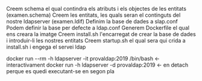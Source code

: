 Creem schema el qual contindra els atributs i els objectes de les entitats (examen.schema)
Creem les entitats, les quals seran el continguts del nostre ldapserver (examen.ldif)
Definim la base de dades a slap.conf 
Podem definir la base per defecte a ldap.conf 
Generem Dockerfile el qual ens creara la imatge 
Creem install.sh l'encarregat de crear la base de dades i introduir-li les nostres entitats
Creem startup.sh el qual sera qui crida a install.sh i engega el servei ldap


docker run --rm -h ldapserver -it provaldap:2019 /bin/bash <- interactivament
docker run -h ldapserver -d provaldap:2019 <- en detach perque es quedi executant-se en segon pla 
